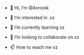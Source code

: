 - 👋 Hi, I’m @Anronik
- 👀 I’m interested in .xz
- 🌱 I’m currently learning xz

- 💞️ I’m looking to collaborate on xz
- 📫 How to reach me xz

<!---
Anronik/Anronik is a ✨ special ✨ repository because its `README.md` (this file) appears on your GitHub profile.
You can click the Preview link to take a look at your changes.
--->
